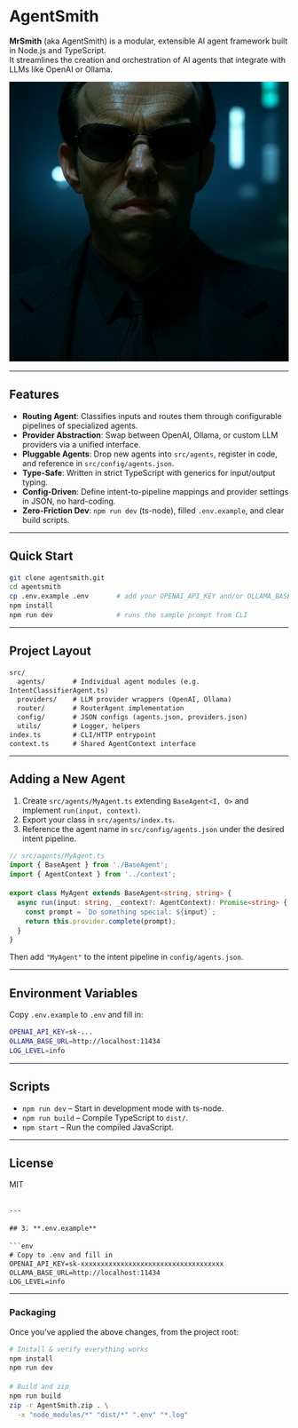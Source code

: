 
# AgentSmith

**MrSmith** (aka AgentSmith) is a modular, extensible AI agent framework built in Node.js and TypeScript.  
It streamlines the creation and orchestration of AI agents that integrate with LLMs like OpenAI or Ollama.

![Agent Smith](smith.jpg "Agent Smith - The Matrix-inspired AI Framework")

---

## Features

- **Routing Agent**: Classifies inputs and routes them through configurable pipelines of specialized agents.  
- **Provider Abstraction**: Swap between OpenAI, Ollama, or custom LLM providers via a unified interface.  
- **Pluggable Agents**: Drop new agents into `src/agents`, register in code, and reference in `src/config/agents.json`.  
- **Type-Safe**: Written in strict TypeScript with generics for input/output typing.  
- **Config-Driven**: Define intent-to-pipeline mappings and provider settings in JSON, no hard-coding.  
- **Zero-Friction Dev**: `npm run dev` (ts-node), filled `.env.example`, and clear build scripts.

---

## Quick Start

```bash
git clone agentsmith.git
cd agentsmith
cp .env.example .env       # add your OPENAI_API_KEY and/or OLLAMA_BASE_URL
npm install
npm run dev                # runs the sample prompt from CLI
````

---

## Project Layout

```
src/
  agents/       # Individual agent modules (e.g. IntentClassifierAgent.ts)
  providers/    # LLM provider wrappers (OpenAI, Ollama)
  router/       # RouterAgent implementation
  config/       # JSON configs (agents.json, providers.json)
  utils/        # Logger, helpers
index.ts        # CLI/HTTP entrypoint
context.ts      # Shared AgentContext interface
```

---

## Adding a New Agent

1. Create `src/agents/MyAgent.ts` extending `BaseAgent<I, O>` and implement `run(input, context)`.
2. Export your class in `src/agents/index.ts`.
3. Reference the agent name in `src/config/agents.json` under the desired intent pipeline.

```ts
// src/agents/MyAgent.ts
import { BaseAgent } from './BaseAgent';
import { AgentContext } from '../context';

export class MyAgent extends BaseAgent<string, string> {
  async run(input: string, _context?: AgentContext): Promise<string> {
    const prompt = `Do something special: ${input}`;
    return this.provider.complete(prompt);
  }
}
```

Then add `"MyAgent"` to the intent pipeline in `config/agents.json`.

---

## Environment Variables

Copy `.env.example` to `.env` and fill in:

```bash
OPENAI_API_KEY=sk-...
OLLAMA_BASE_URL=http://localhost:11434
LOG_LEVEL=info
```

---

## Scripts

* `npm run dev` – Start in development mode with ts-node.
* `npm run build` – Compile TypeScript to `dist/`.
* `npm start` – Run the compiled JavaScript.

---

## License

MIT

````

---

## 3. **.env.example**  

```env
# Copy to .env and fill in
OPENAI_API_KEY=sk-xxxxxxxxxxxxxxxxxxxxxxxxxxxxxxxxxxxx
OLLAMA_BASE_URL=http://localhost:11434
LOG_LEVEL=info
````

---

### Packaging

Once you’ve applied the above changes, from the project root:

```bash
# Install & verify everything works
npm install
npm run dev

# Build and zip
npm run build
zip -r AgentSmith.zip . \
  -x "node_modules/*" "dist/*" ".env" "*.log"
```

